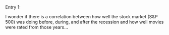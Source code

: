 Entry 1: 

I wonder if there is a correlation between how well the stock market (S&P 500) was doing before, during, and after the recession and how well movies were rated from those years...
